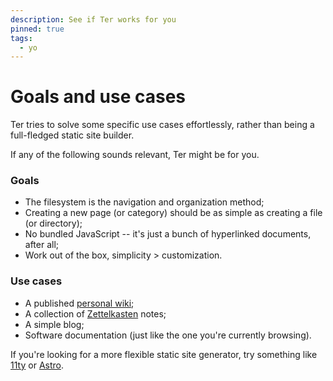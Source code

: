 ```yaml
---
description: See if Ter works for you
pinned: true
tags:
  - yo
---
```


# Goals and use cases

Ter tries to solve some specific use cases effortlessly, rather than being a
full-fledged static site builder.

If any of the following sounds relevant, Ter might be for you.

### Goals

- The filesystem is the navigation and organization method;
- Creating a new page (or category) should be as simple as creating a file (or
  directory);
- No bundled JavaScript -- it's just a bunch of hyperlinked documents, after
  all;
- Work out of the box, simplicity > customization.

### Use cases

- A published [personal wiki](https://en.wikipedia.org/wiki/Personal_wiki);
- A collection of [Zettelkasten](./zettelkasten.md) notes;
- A simple blog;
- Software documentation (just like the one you're currently browsing).

If you're looking for a more flexible static site generator, try something like
[11ty](https://www.11ty.dev/) or [Astro](https://astro.build/).
